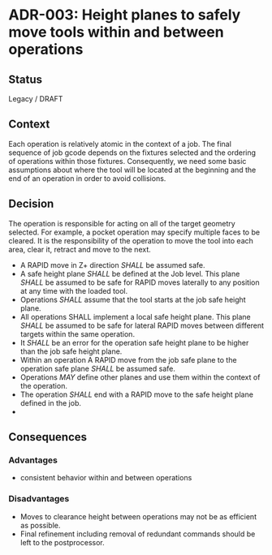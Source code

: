 # ADR-003: Height planes to safely move tools within and between operations

## Status
Legacy / DRAFT

## Context
Each operation is relatively atomic in the context of a job.
The final sequence of job gcode depends on the fixtures selected and the ordering of operations within those fixtures.
Consequently, we need some basic assumptions about where the tool will be located at the beginning and the end of an operation in order to avoid collisions.

## Decision
The operation is responsible for acting on all of the target geometry selected.  For example, a pocket operation may specify multiple faces to be cleared.  It is the responsibility of the operation to move the tool into each area, clear it, retract and move to the next.

- A RAPID move in Z+ direction _SHALL_ be assumed safe.
- A safe height plane _SHALL_ be defined at the Job level.  This plane _SHALL_ be assumed to be safe for RAPID moves laterally to any position at any time with the loaded tool.
- Operations _SHALL_ assume that the tool starts at the job safe height plane.
- All operations SHALL implement a local safe height plane. This plane _SHALL_ be assumed to be safe for lateral RAPID moves between different targets within the same operation.
- It _SHALL_ be an error for the operation safe height plane to be higher than the job safe height plane.
- Within an operation A RAPID move from the job safe plane to the operation safe plane _SHALL_ be assumed safe.
- Operations _MAY_ define other planes and use them within the context of the operation.
- The operation _SHALL_ end with a RAPID move to the safe height plane defined in the job.
-
## Consequences

### Advantages
- consistent behavior within and between operations

### Disadvantages
- Moves to clearance height between operations may not be as efficient as possible.
- Final refinement including removal of redundant commands should be left to the postprocessor.
